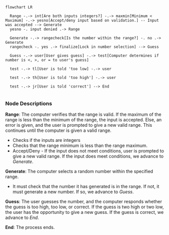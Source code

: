 ```mermaid
flowchart LR

  Range -.-> int[Are both inputs integers?] -.-> maxmin[Minimum < Maximum] -.-> yesno[Accept/deny input based on validation.] -- Input was accepted --> Generate
  yesno -. input denied .-> Range

  Generate -.-> rangecheck[Is the number within the range?] -. no .-> Generate
  rangecheck -. yes .-> finalize[Lock in number selection] --> Guess

  Guess -.-> user[User gives guess] -.-> test[Computer determines if number is <, >, or = to user's guess]

  test -.-> tl[User is told 'too low] -.-> user

  test -.-> th[User is told 'too high'] -.-> user

  test -.-> jr[User is told 'correct'] --> End


```

### Node Descriptions

**Range**: The computer verifies that the range is valid. If the maximum of the range is less than the minimum of the range, the input is accepted. Else, an error is given, and the user is prompted to give a new valid range. This continues until the computer is given a valid range. 
* Checks if the inputs are integers
* Checks that the range minimum is less than the range maximum. 
* Accept/Deny - If the input does not meet conditions, user is prompted to give a new valid range. If the input does meet conditions, we advance to *Generate*.

**Generate**: The computer selects a random number within the specified range. 
* It must check that the number it has generated is in the range. If not, it must generate a new number. If so, we advance to *Guess*. 

**Guess**: The user guesses the number, and the computer responds whether the guess is too high, too low, or correct. If the guess is two high or two low, the user has the opportunity to give a new guess. If the guess is correct, we advance to *End*. 

**End**: The process ends. 